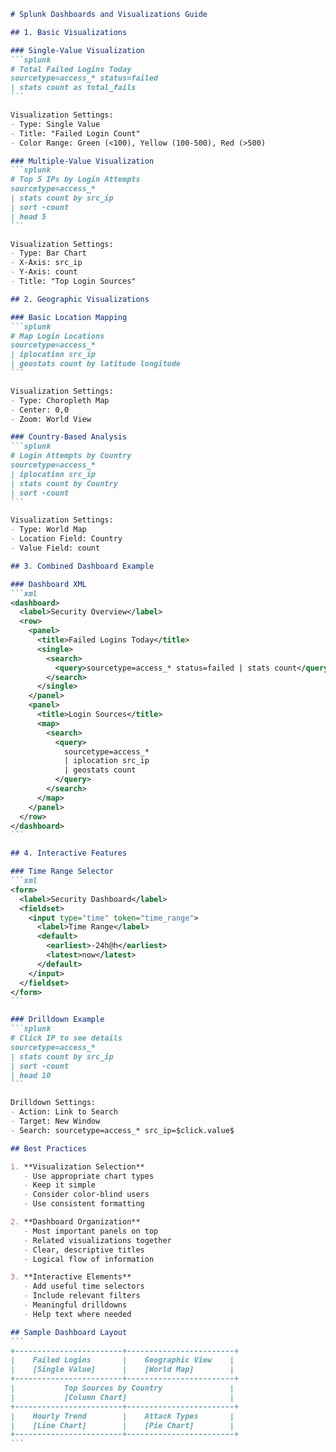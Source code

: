 ````markdown
# Splunk Dashboards and Visualizations Guide

## 1. Basic Visualizations

### Single-Value Visualization
```splunk
# Total Failed Logins Today
sourcetype=access_* status=failed
| stats count as total_fails
```

Visualization Settings:
- Type: Single Value
- Title: "Failed Login Count"
- Color Range: Green (<100), Yellow (100-500), Red (>500)

### Multiple-Value Visualization
```splunk
# Top 5 IPs by Login Attempts
sourcetype=access_* 
| stats count by src_ip
| sort -count
| head 5
```

Visualization Settings:
- Type: Bar Chart
- X-Axis: src_ip
- Y-Axis: count
- Title: "Top Login Sources"

## 2. Geographic Visualizations

### Basic Location Mapping
```splunk
# Map Login Locations
sourcetype=access_*
| iplocation src_ip
| geostats count by latitude longitude
```

Visualization Settings:
- Type: Choropleth Map
- Center: 0,0
- Zoom: World View

### Country-Based Analysis
```splunk
# Login Attempts by Country
sourcetype=access_*
| iplocation src_ip
| stats count by Country
| sort -count
```

Visualization Settings:
- Type: World Map
- Location Field: Country
- Value Field: count

## 3. Combined Dashboard Example

### Dashboard XML
```xml
<dashboard>
  <label>Security Overview</label>
  <row>
    <panel>
      <title>Failed Logins Today</title>
      <single>
        <search>
          <query>sourcetype=access_* status=failed | stats count</query>
        </search>
      </single>
    </panel>
    <panel>
      <title>Login Sources</title>
      <map>
        <search>
          <query>
            sourcetype=access_* 
            | iplocation src_ip 
            | geostats count
          </query>
        </search>
      </map>
    </panel>
  </row>
</dashboard>
```

## 4. Interactive Features

### Time Range Selector
```xml
<form>
  <label>Security Dashboard</label>
  <fieldset>
    <input type="time" token="time_range">
      <label>Time Range</label>
      <default>
        <earliest>-24h@h</earliest>
        <latest>now</latest>
      </default>
    </input>
  </fieldset>
</form>
```

### Drilldown Example
```splunk
# Click IP to see details
sourcetype=access_* 
| stats count by src_ip
| sort -count
| head 10
```

Drilldown Settings:
- Action: Link to Search
- Target: New Window
- Search: sourcetype=access_* src_ip=$click.value$

## Best Practices

1. **Visualization Selection**
   - Use appropriate chart types
   - Keep it simple
   - Consider color-blind users
   - Use consistent formatting

2. **Dashboard Organization**
   - Most important panels on top
   - Related visualizations together
   - Clear, descriptive titles
   - Logical flow of information

3. **Interactive Elements**
   - Add useful time selectors
   - Include relevant filters
   - Meaningful drilldowns
   - Help text where needed

## Sample Dashboard Layout
```
+------------------------+------------------------+
|    Failed Logins       |    Geographic View    |
|    [Single Value]      |    [World Map]        |
+------------------------+------------------------+
|           Top Sources by Country               |
|           [Column Chart]                       |
+------------------------+------------------------+
|    Hourly Trend        |    Attack Types       |
|    [Line Chart]        |    [Pie Chart]        |
+------------------------+------------------------+
```
````